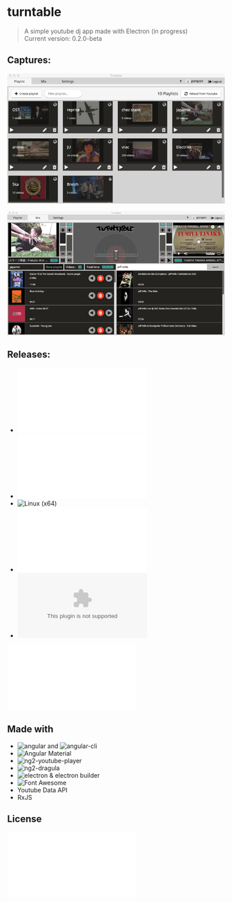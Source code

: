 # turntable

> A simple youtube dj app made with Electron (in progress)  
> Current version: 0.2.0-beta
  
## Captures:
![Playlist panel](/captures/playlist-panel2.png)
  
![Mix panel](/captures/mix-panel2.png)
  
## Releases:
  
- ![Linux (x64)](Turntable-linux-x86_64-0.2.0-beta.rpm)
- ![Linux (x64)](Turntable-linux-amd64-0.2.0-beta.deb)
- ![Linux (x64)](Turntable-0.2.0-beta-x86_64.AppImage)
- ![Mac OS X (x64)](Turntable-mac-0.2.0-beta.dmg)
- ![Windows](Turntable-win-0.2.0-beta.exe)

![Changelog](/CHANGELOG.md)  
  
## Made with
  
- ![angular](https://angular.io/) and ![angular-cli](https://github.com/angular/angular-cli)
- ![Angular Material](https://material.angular.io/)
- ![ng2-youtube-player](https://github.com/orizens/ng2-youtube-player)
- ![ng2-dragula](https://github.com/valor-software/ng2-dragula)
- ![electron & electron builder](https://electron.atom.io/)
- ![Font Awesome](http://fontawesome.io/)
- Youtube Data API
- RxJS
  
## License  
  
![MIT](LICENCE.md)

